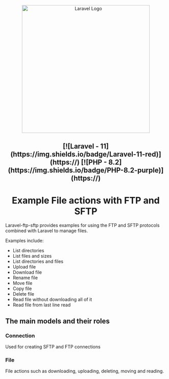 <p align="center"><a href="https://laravel.com" target="_blank"><img src="https://raw.githubusercontent.com/laravel/art/master/logo-lockup/5%20SVG/2%20CMYK/1%20Full%20Color/laravel-logolockup-cmyk-red.svg" width="400" alt="Laravel Logo"></a></p>

<h2 align="center">
[![Laravel - 11](https://img.shields.io/badge/Laravel-11-red)](https://)
[![PHP - 8.2](https://img.shields.io/badge/PHP-8.2-purple)](https://)
</h2>

<h1 align="center">Example File actions with FTP and SFTP</h1>

Laravel-ftp-sftp provides examples for using the FTP and SFTP protocols combined with Laravel to manage files.

Examples include:

- List directories
- List files and sizes
- List directories and files
- Upload file
- Download file
- Rename file
- Move file
- Copy file
- Delete file
- Read file without downloading all of it
- Read file from last line read


<h2>The main models and their roles</h2>

<h3>Connection</h3>
Used for creating SFTP and FTP connections

<h3>File</h3>
File actions such as downloading, uploading, deleting, moving and reading.
